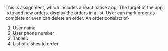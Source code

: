 This is assignment, which includes a react native app.
The target of the app is to add new orders, display the orders in a list.
User can mark order as complete or even can delete an order.
An order consists of-
1. User name
2. User phone number
3. TableID
4. List of dishes to order
